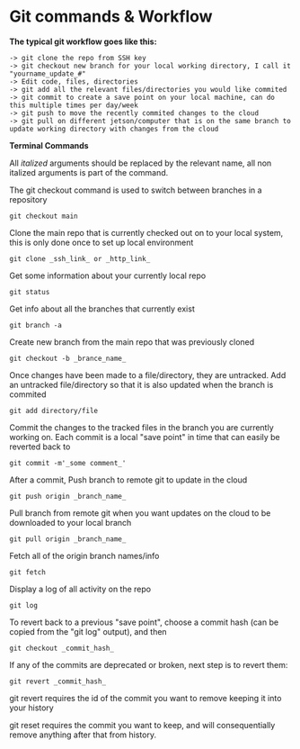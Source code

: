 # Git commands & Workflow

**The typical git workflow goes like this:**

	-> git clone the repo from SSH key
	-> git checkout new branch for your local working directory, I call it "yourname_update_#"
	-> Edit code, files, directories
	-> git add all the relevant files/directories you would like commited
	-> git commit to create a save point on your local machine, can do this multiple times per day/week
	-> git push to move the recently commited changes to the cloud
	-> git pull on different jetson/computer that is on the same branch to update working directory with changes from the cloud


**Terminal Commands**

All _italized_ arguments should be replaced by the relevant name, all non italized arguments is part of the command.

The git checkout command is used to switch between branches in a repository
	
	git checkout main
	
Clone the main repo that is currently checked out on to your local system, this is only done once to set up local environment
	
	git clone _ssh_link_ or _http_link_

Get some information about your currently local repo
	
	git status
	
Get info about all the branches that currently exist
	
	git branch -a
	
Create new branch from the main repo that was previously cloned
	
	git checkout -b _brance_name_
	
Once changes have been made to a file/directory, they are untracked. Add an untracked file/directory so that it is also updated when the branch is commited
	
	git add directory/file

Commit the changes to the tracked files in the branch you are currently working on. Each commit is a local "save point" in time that can easily be reverted back to

	git commit -m'_some comment_'

After a commit, Push branch to remote git to update in the cloud
	
	git push origin _branch_name_
	
Pull branch from remote git when you want updates on the cloud to be downloaded to your local branch

	git pull origin _branch_name_
	
Fetch all of the origin branch names/info

	git fetch
	
Display a log of all activity on the repo	
	
	git log
	
To revert back to a previous "save point", choose a commit hash (can be copied from the "git log" output), and then

	git checkout _commit_hash_
	
If any of the commits are deprecated or broken, next step is to revert them:

	git revert _commit_hash_
	
git revert requires the id of the commit you want to remove keeping it into your history

git reset requires the commit you want to keep, and will consequentially remove anything after that from history.
	


